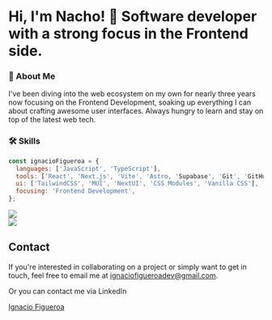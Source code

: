 # Hi, I'm Nacho! 👋 Software developer with a strong focus in the Frontend side.

### 🚀 About Me
I've been diving into the web ecosystem on my own for nearly three years now focusing on the Frontend Development, soaking up everything I can about crafting awesome user interfaces. Always hungry to learn and stay on top of the latest web tech.

### 🛠 Skills

```javascript
const ignacioFigueroa = {
  languages: ['JavaScript', 'TypeScript'],
  tools: ['React', 'Next.js', 'Vite', 'Astro, 'Supabase', 'Git', 'GitHub', 'Visual Studio Code', 'SWR', React Router],
  ui: ['TailwindCSS', 'MUI', 'NextUI', 'CSS Modules', 'Vanilla CSS'],
  focusing: 'Frontend Development',
};
```

![](https://github-readme-streak-stats.herokuapp.com/?user=figueroaignacio&theme=onedark&hide_border=false)<br/>
![](https://github-readme-stats.vercel.app/api/top-langs/?username=figueroaignacio&theme=onedark&hide_border=false&include_all_commits=true&count_private=true&layout=compact)

## Contact
If you're interested in collaborating on a project or simply want to get in touch, feel free to email me at ignaciofigueroadev@gmail.com.

Or you can contact me via LinkedIn

[Ignacio Figueroa](https://www.linkedin.com/in/ignacio-figueroa-0a1ba0263)
